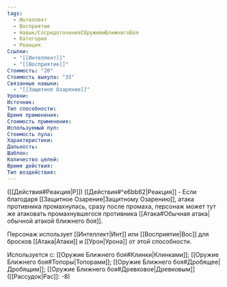 ```yaml
---
tags:
  - Интеллект
  - Восприятие
  - Навык/СосредоточенияСОружиемБлижнегоБоя
  - Категория
  - Реакция
Ссылки:
  - "[[Интеллект]]"
  - "[[Восприятие]]"
Стоимость: "20"
Стоимость выкупа: "35"
Связанные навыки:
  - "[[Защитное Озарение]]"
Уровни:
Источник:
Тип способности:
Время применения:
Стоимость применения:
Используемый пул:
Стоимость пула:
Характеристики:
Дальность:
Шаблон:
Количество целей:
Время действия:
Тип воздействия:
---
```

([[Действия#Реакция|Р]]) [[Действия#^e6bb62|Реакция]] - Если благодаря [[Защитное Озарение|Защитному Озарению]], атака противника промахнулась, сразу после промаха, персонаж может тут же атаковать промахнувшегося противника [[Атака#Обычная атака|обычной атакой ближнего боя]].

Персонаж использует [[Интеллект|Инт]] или [[Восприятие|Вос]] для бросков [[Атака|Атаки]] и [[Урон|Урона]] от этой способности.

Используется с: [[Оружие Ближнего боя#Клинки|Клинками]]; [[Оружие Ближнего боя#Топоры|Топорами]]; [[Оружие Ближнего боя#Дробящее|Дробящим]]; [[Оружие Ближнего боя#Древковое|Древковым]] ([[Рассудок|Рас]]: -8)